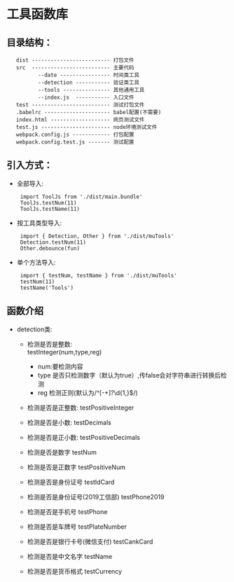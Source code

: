 # 工具函数库

## 目录结构：

       dist ------------------------- 打包文件
       src  ------------------------- 主要代码
              --date ---------------- 时间类工具
              --detection ----------- 验证类工具
              --tools --------------- 其他通用工具
              --index.js  ----------- 入口文件
       test ------------------------- 测试打包文件
       .babelrc --------------------- babel配置(不需要)
       index.html ------------------- 网页测试文件
       test.js ---------------------- node环境测试文件
       webpack.config.js ------------ 打包配置
       webpack.config.test.js ------- 测试配置

## 引入方式：

- 全部导入:

       import ToolJs from './dist/main.bundle'
       ToolJs.testNum(11)
       ToolJs.testName(11)

- 按工具类型导入:

       import { Detection, Other } from './dist/muTools'
       Detection.testNum(11)
       Other.debounce(fun)

- 单个方法导入:

       import { testNum, testName } from './dist/muTools'
       testNum(11)
       testName('Tools')

## 函数介绍
- detection类:  

    * 检测是否是整数:  
       testInteger(num,type,reg)  
       * num:要检测内容  
       * type 是否只检测数字（默认为true）,传false会对字符串进行转换后检测  
       * reg 检测正则(默认为/^[-+]?\d{1,}$/)  
  
    * 检测是否是正整数:
       testPositiveInteger  

    * 检测是否是小数:
       testDecimals  

    * 检测是否是正小数:
       testPositiveDecimals  
    * 检测是否是数字
       testNum  
    * 检测是否是正数字
       testPositiveNum  
    * 检测是否是身份证号
       testIdCard  
    * 检测是否是身份证号(2019工信部)
       testPhone2019  
    * 检测是否是手机号
       testPhone  
    * 检测是否是车牌号
       testPlateNumber  
    * 检测是否是银行卡号(微信支付)
       testCankCard  
    * 检测是否是中文名字
       testName  
    * 检测是否是货币格式
       testCurrency  
